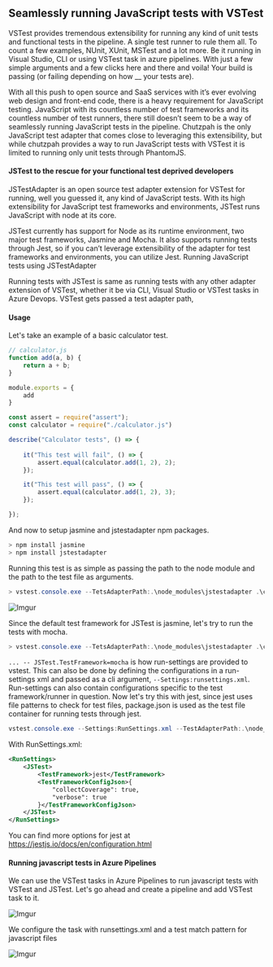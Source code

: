 ## Seamlessly running JavaScript tests with VSTest
VSTest provides tremendous extensibility for running any kind of unit tests and functional tests in the pipeline. A single test runner to rule them all. To count a few examples, NUnit, XUnit, MSTest and a lot more. Be it running in Visual Studio, CLI or using VSTest task in azure pipelines. With just a few simple arguments and a few clicks here and there and voila! Your build is passing (or failing depending on how __ your tests are).

With all this push to open source and SaaS services with it’s ever evolving web design and front-end code, there is a heavy requirement for JavaScript testing. JavaScript with its countless number of test frameworks and its countless number of test runners, there still doesn’t seem to be a way of seamlessly running JavaScript tests in the pipeline. Chutzpah is the only JavaScript test adapter that comes close to leveraging this extensibility, but while chutzpah provides a way to run JavaScript tests with VSTest it is limited to running only unit tests through PhantomJS.

#### JSTest to the rescue for your functional test deprived developers 
JSTestAdapter is an open source test adapter extension for VSTest for running, well you guessed it, any kind of JavaScript tests. With its high extensibility for JavaScript test frameworks and environments, JSTest runs JavaScript with node at its core.

JSTest currently has support for Node as its runtime environment, two major test frameworks, Jasmine and Mocha. It also supports running tests through Jest, so if you can’t leverage extensibility of the adapter for test frameworks and environments, you can utilize Jest.
Running JavaScript tests using JSTestAdapter

Running tests with JSTest is same as running tests with any other adapter extension of VSTest, whether it be via CLI, Visual Studio or VSTest tasks in Azure Devops. VSTest gets passed a test adapter path, 

#### Usage

Let's take an example of a basic calculator test.

```javascript
// calculator.js
function add(a, b) {
    return a + b;
}

module.exports = {
    add
}
```

```javascript
const assert = require("assert");
const calculator = require("./calculator.js")

describe("Calculator tests", () => {
    
    it("This test will fail", () => {
        assert.equal(calculator.add(1, 2), 2);
    });

    it("This test will pass", () => {
        assert.equal(calculator.add(1, 2), 3);
    });

});
```

And now to setup jasmine and jstestadapter npm packages.

```powershell
> npm install jasmine
> npm install jstestadapter
```

Running this test is as simple as passing the path to the node module and the path to the test file as arguments.

```powershell
> vstest.console.exe --TetsAdapterPath:.\node_modules\jstestadapter .\calculatortest.js
```

![Imgur](https://i.imgur.com/bwrEbDJ.png)

Since the default test framework for JSTest is jasmine, let's try to run the tests with mocha. 

```powershell
> vstest.console.exe --TetsAdapterPath:.\node_modules\jstestadapter .\calculatortest.js -- JSTest.TestFramework=mocha
```

`... -- JSTest.TestFramework=mocha` is how run-settings are provided to vstest. This can also be done by defining the configurations in a run-settings xml and passed as a cli argument, `--Settings:runsettings.xml`. Run-settings can also contain configurations specific to the test framework/runner in question. Now let's try this with jest, since jest uses file patterns to check for test files, package.json is used as the test file container for running tests through jest.

```powershell
vstest.console.exe --Settings:RunSettings.xml --TestAdapterPath:.\node_modules\jstestadapter .\package.json
```

With RunSettings.xml:
```xml
<RunSettings>
    <JSTest>
        <TestFramework>jest</TestFramework>
        <TestFrameworkConfigJson>{
            "collectCoverage": true,
            "verbose": true
        }</TestFrameworkConfigJson>
    </JSTest>
</RunSettings>
```

You can find more options for jest at https://jestjs.io/docs/en/configuration.html

#### Running javascript tests in Azure Pipelines

We can use the VSTest tasks in Azure Pipelines to run javascript tests with VSTest and JSTest. Let's go ahead and create a pipeline and add VSTest task to it.

![Imgur](https://i.imgur.com/wVinSKh.png)

We configure the task with runsettings.xml and a test match pattern for javascript files

![Imgur](https://i.imgur.com/gsDeQcX.png)
